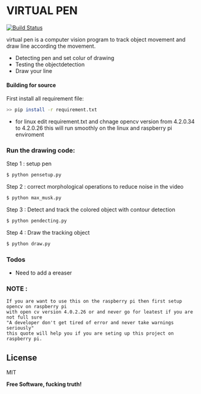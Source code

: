 # VIRTUAL PEN
[![Build Status](https://travis-ci.org/joemccann/dillinger.svg?branch=master)](https://travis-ci.org/joemccann/dillinger)

virtual pen is a computer vision program to track object movement and draw line according the movement.

  - Detecting pen and set colur of drawing
  - Testing the objectdetection
  - Draw your line


#### Building for source
First install all requirement file:
```sh
>> pip install -r requirement.txt
```
- for linux edit requirement.txt and chnage opencv version from 4.2.0.34 to 4.2.0.26 this will run smoothly on the linux and raspberry pi enviroment
 

### Run the drawing code:

Step 1 :  setup pen 
```sh
$ python pensetup.py
```
Step 2 :  correct morphological operations to reduce noise in the video
```sh
$ python max_musk.py
```
Step 3 : Detect and track the colored object with contour detection
```sh
$ python pendecting.py
```
Step 4 : Draw the tracking object
```sh
$ python draw.py
```

### Todos

 - Need to add a ereaser 

### NOTE :
```
If you are want to use this on the raspberry pi then first setup opencv on raspberry pi 
with open cv version 4.0.2.26 or and never go for leatest if you are not full sure
"A developer don't get tired of error and never take warnings seriously" 
this quote will help you if you are seting up this project on raspberry pi.
```

License
----

MIT


**Free Software, fucking truth!**